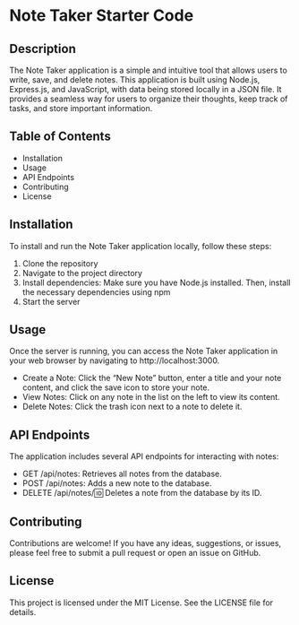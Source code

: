 # Note Taker Starter Code

## Description

The Note Taker application is a simple and intuitive tool that allows users to write, save, and delete notes. This application is built using Node.js, Express.js, and JavaScript, with data being stored locally in a JSON file. It provides a seamless way for users to organize their thoughts, keep track of tasks, and store important information.

## Table of Contents
* Installation
* Usage
* API Endpoints
* Contributing
* License

## Installation

To install and run the Note Taker application locally, follow these steps:

1.	Clone the repository
2.	Navigate to the project directory
3.	Install dependencies: Make sure you have Node.js installed. Then, install the necessary dependencies using npm
4.	Start the server

## Usage

Once the server is running, you can access the Note Taker application in your web browser by navigating to http://localhost:3000.

* Create a Note: Click the “New Note” button, enter a title and your note content, and click the save icon to store your note.
* View Notes: Click on any note in the list on the left to view its content.
* Delete Notes: Click the trash icon next to a note to delete it.

## API Endpoints

The application includes several API endpoints for interacting with notes:

* GET /api/notes: Retrieves all notes from the database.
* POST /api/notes: Adds a new note to the database.
* DELETE /api/notes/:id: Deletes a note from the database by its ID.

## Contributing

Contributions are welcome! If you have any ideas, suggestions, or issues, please feel free to submit a pull request or open an issue on GitHub.

## License

This project is licensed under the MIT License. See the LICENSE file for details.
